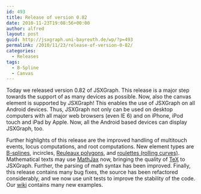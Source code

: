 ```yaml
---
id: 493
title: Release of version 0.82
date: 2010-11-23T19:08:56+00:00
author: alfred
layout: post
guid: http://jsxgraph.uni-bayreuth.de/wp/?p=493
permalink: /2010/11/23/release-of-version-0-82/
categories:
  - Releases
tags:
  - B-Spline
  - Canvas
---
```

Today we released version 0.82 of JSXGraph. This release is a major step towards the support of as many devices as possible. Now, also the canvas element is supported by JSXGraph! This enables the use of JSXGraph on all Android devices. Thus, JSXGraph not only can be used on desktop computers with all major web browsers (even IE 6) and on iPhone, iPod touch and iPad by Apple. Now, all the Android based devices can display JSXGraph, too.
  
Further highlights of this release are the improved handling of multitouch events, locus computations, and root computations. New element types are [B-splines](http://jsxgraph.uni-bayreuth.de/wiki/index.php/B-splines), incircles, [Reuleaux polygons](http://jsxgraph.uni-bayreuth.de/wiki/index.php/Reuleaux_pentagon), and [roulettes (rolling curves)](http://jsxgraph.uni-bayreuth.de/wiki/index.php/Rolling_circle_on_line). Mathematical texts may use [MathJax](http://www.mathjax.org/) now, bringing the quality of [TeX](http://tug.org/) to JSXGraph. Further, the parsing of math syntax has been improved. Finally, this release contains many bug fixes, the source has been refactored considerably, and we now use unit tests to improve the stability of the code. Our [wiki](http://jsxgraph.uni-bayreuth.de/wiki/) contains many new examples.
